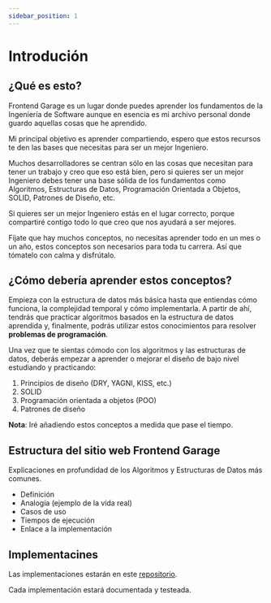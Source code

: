 ```yaml
---
sidebar_position: 1
---
```


# Introdución

## ¿Qué es esto?

Frontend Garage es un lugar donde puedes aprender los fundamentos de la Ingeniería de Software aunque en esencia es mi archivo personal donde guardo aquellas cosas que he aprendido.

Mi principal objetivo es aprender compartiendo, espero que estos recursos te den las bases que necesitas para ser un mejor Ingeniero.

Muchos desarrolladores se centran sólo en las cosas que necesitan para tener un trabajo y creo que eso está bien, pero si quieres ser un mejor Ingeniero debes tener una base sólida de los fundamentos como Algoritmos, Estructuras de Datos, Programación Orientada a Objetos, SOLID, Patrones de Diseño, etc.

Si quieres ser un mejor Ingeniero estás en el lugar correcto, porque compartiré contigo todo lo que creo que nos ayudará a ser mejores.

Fíjate que hay muchos conceptos, no necesitas aprender todo en un mes o un año, estos conceptos son necesarios para toda tu carrera. Así que tómatelo con calma y disfrútalo.

## ¿Cómo debería aprender estos conceptos?

Empieza con la estructura de datos más básica hasta que entiendas cómo funciona, la complejidad temporal
y cómo implementarla. A partir de ahí, tendrás que practicar algoritmos basados en la estructura de datos
aprendida y, finalmente, podrás utilizar estos conocimientos para resolver **problemas de programación**.

Una vez que te sientas cómodo con los algoritmos y las estructuras de datos, deberás empezar a aprender o
mejorar el diseño de bajo nivel estudiando y practicando:

1. Principios de diseño (DRY, YAGNI, KISS, etc.)
2. SOLID
3. Programación orientada a objetos (POO)
4. Patrones de diseño

**Nota**: Iré añadiendo estos conceptos a medida que pase el tiempo.

## Estructura del sitio web Frontend Garage

Explicaciones en profundidad de los Algoritmos y Estructuras de Datos más comunes.

- Definición
- Analogía (ejemplo de la vida real)
- Casos de uso
- Tiempos de ejecución
- Enlace a la implementación

## Implementacines

Las implementaciones estarán en este [repositorio](https://github.com/kemilbeltre/sde-topics).

Cada implementación estará documentada y testeada.
